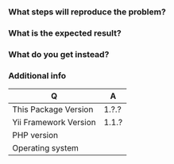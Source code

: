 ### What steps will reproduce the problem?

### What is the expected result?

### What do you get instead?

### Additional info

| Q                     | A
|-----------------------| ---
| This Package Version  | 1.?.?
| Yii Framework Version | 1.1.?
| PHP version           | 
| Operating system      |
